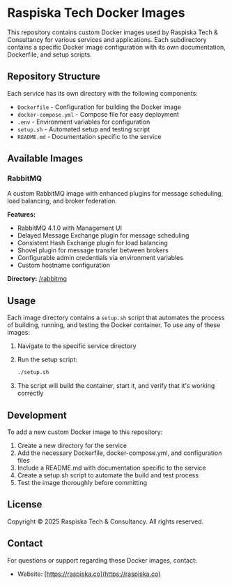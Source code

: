 # Raspiska Tech Docker Images

This repository contains custom Docker images used by Raspiska Tech & Consultancy for various services and applications. Each subdirectory contains a specific Docker image configuration with its own documentation, Dockerfile, and setup scripts.

## Repository Structure

Each service has its own directory with the following components:

- `Dockerfile` - Configuration for building the Docker image
- `docker-compose.yml` - Compose file for easy deployment
- `.env` - Environment variables for configuration
- `setup.sh` - Automated setup and testing script
- `README.md` - Documentation specific to the service

## Available Images

### RabbitMQ

A custom RabbitMQ image with enhanced plugins for message scheduling, load balancing, and broker federation.

**Features:**

- RabbitMQ 4.1.0 with Management UI
- Delayed Message Exchange plugin for message scheduling
- Consistent Hash Exchange plugin for load balancing
- Shovel plugin for message transfer between brokers
- Configurable admin credentials via environment variables
- Custom hostname configuration

**Directory:** [/rabbitmq](/rabbitmq)

## Usage

Each image directory contains a `setup.sh` script that automates the process of building, running, and testing the Docker container. To use any of these images:

1. Navigate to the specific service directory
2. Run the setup script:

   ```bash
   ./setup.sh
   ```

3. The script will build the container, start it, and verify that it's working correctly

## Development

To add a new custom Docker image to this repository:

1. Create a new directory for the service
2. Add the necessary Dockerfile, docker-compose.yml, and configuration files
3. Include a README.md with documentation specific to the service
4. Create a setup.sh script to automate the build and test process
5. Test the image thoroughly before committing

## License

Copyright © 2025 Raspiska Tech & Consultancy. All rights reserved.

## Contact

For questions or support regarding these Docker images, contact:

- Website: [https://raspiska.co](https://raspiska.co)
